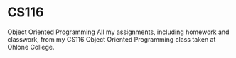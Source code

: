 # CS116
Object Oriented Programming
All my assignments, including homework and classwork, from my CS116 Object Oriented Programming class taken at Ohlone College.
